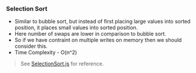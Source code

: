 ### Selection Sort

- Similar to bubble sort, but instead of first placing large values into sorted position, it places small values into sorted position.
- Here number of swaps are lower in comparison to bubble sort.
- So if we have contraint on multiple writes on memory then we should consider this.
- Time Complexity - O(n^2)

> See [SelectionSort.js](SelectionSort.js) for reference.
